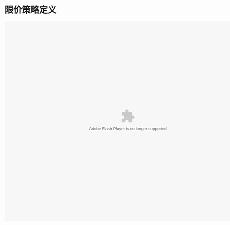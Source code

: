 # 限价策略定义

<embed src="http://resource.3cwdb.com/kailong-donghua/V620002201205230220.swf" width="800" height="650"  pluginspage="http://www.macromedia.com/go/getflashplayer" 
type="application/x-shockwave-flash" ></embed>
